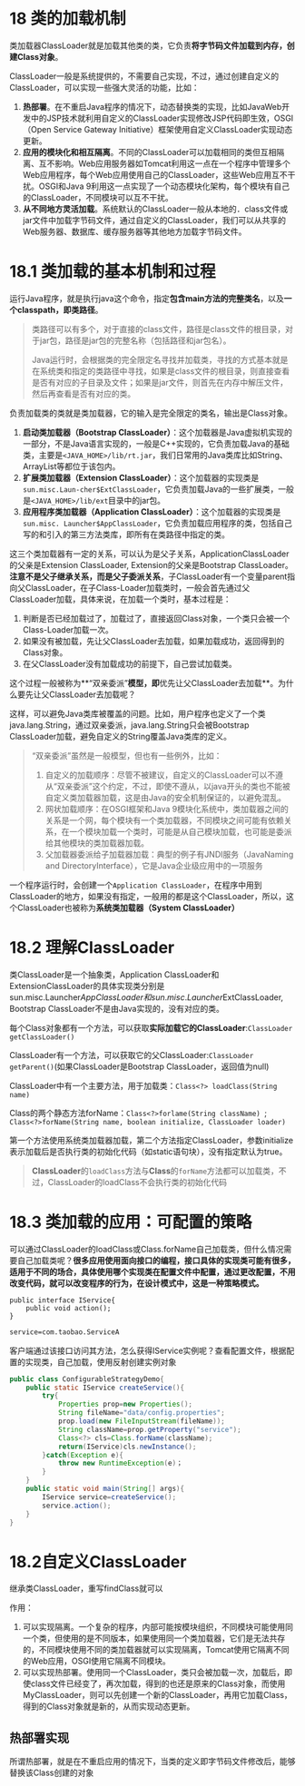 # 18 类的加载机制

类加载器ClassLoader就是加载其他类的类，它负责**将字节码文件加载到内存，创建Class对象**。

ClassLoader一般是系统提供的，不需要自己实现，不过，通过创建自定义的ClassLoader，可以实现一些强大灵活的功能，比如：

1. **热部署**。在不重启Java程序的情况下，动态替换类的实现，比如JavaWeb开发中的JSP技术就利用自定义的ClassLoader实现修改JSP代码即生效，OSGI（Open Service Gateway Initiative）框架使用自定义ClassLoader实现动态更新。
2. **应用的模块化和相互隔离**。不同的ClassLoader可以加载相同的类但互相隔离、互不影响。Web应用服务器如Tomcat利用这一点在一个程序中管理多个Web应用程序，每个Web应用使用自己的ClassLoader，这些Web应用互不干扰。OSGI和Java 9利用这一点实现了一个动态模块化架构，每个模块有自己的ClassLoader，不同模块可以互不干扰。
3. **从不同地方灵活加载**。系统默认的ClassLoader一般从本地的．class文件或jar文件中加载字节码文件，通过自定义的ClassLoader，我们可以从共享的Web服务器、数据库、缓存服务器等其他地方加载字节码文件。

# 18.1 类加载的基本机制和过程

运行Java程序，就是执行java这个命令，指定**包含main方法的完整类名**，以及**一个classpath，即类路径**。

> 类路径可以有多个，对于直接的class文件，路径是class文件的根目录，对于jar包，路径是jar包的完整名称（包括路径和jar包名）。
>
> Java运行时，会根据类的完全限定名寻找并加载类，寻找的方式基本就是在系统类和指定的类路径中寻找，如果是class文件的根目录，则直接查看是否有对应的子目录及文件；如果是jar文件，则首先在内存中解压文件，然后再查看是否有对应的类。

负责加载类的类就是类加载器，它的输入是完全限定的类名，输出是Class对象。

1. **启动类加载器（Bootstrap ClassLoader）**：这个加载器是Java虚拟机实现的一部分，不是Java语言实现的，一般是C++实现的，它负责加载Java的基础类，主要是`<JAVA_HOME>/lib/rt.jar`，我们日常用的Java类库比如String、ArrayList等都位于该包内。
2. **扩展类加载器（Extension ClassLoader）**：这个加载器的实现类是`sun.misc.Laun-cher$ExtClassLoader`，它负责加载Java的一些扩展类，一般是`<JAVA_HOME>/lib/ext`目录中的jar包。
3. **应用程序类加载器（Application ClassLoader）**：这个加载器的实现类是`sun.misc. Launcher$AppClassLoader`，它负责加载应用程序的类，包括自己写的和引入的第三方法类库，即所有在类路径中指定的类。

这三个类加载器有一定的关系，可以认为是父子关系，ApplicationClassLoader的父亲是Extension ClassLoader, Extension的父亲是Bootstrap ClassLoader。**注意不是父子继承关系，而是父子委派关系**，子ClassLoader有一个变量parent指向父ClassLoader，在子Class-Loader加载类时，一般会首先通过父ClassLoader加载，具体来说，在加载一个类时，基本过程是：

1. 判断是否已经加载过了，加载过了，直接返回Class对象，一个类只会被一个Class-Loader加载一次。
2. 如果没有被加载，先让父ClassLoader去加载，如果加载成功，返回得到的Class对象。
3. 在父ClassLoader没有加载成功的前提下，自己尝试加载类。

这个过程一般被称为**“双亲委派”**模型，即**优先让父ClassLoader去加载**。为什么要先让父ClassLoader去加载呢？

这样，可以避免Java类库被覆盖的问题。比如，用户程序也定义了一个类java.lang.String，通过双亲委派，java.lang.String只会被Bootstrap ClassLoader加载，避免自定义的String覆盖Java类库的定义。

> “双亲委派”虽然是一般模型，但也有一些例外，比如：
>
> 1. 自定义的加载顺序：尽管不被建议，自定义的ClassLoader可以不遵从“双亲委派”这个约定，不过，即使不遵从，以java开头的类也不能被自定义类加载器加载，这是由Java的安全机制保证的，以避免混乱。
> 2. 网状加载顺序：在OSGI框架和Java 9模块化系统中，类加载器之间的关系是一个网，每个模块有一个类加载器，不同模块之间可能有依赖关系，在一个模块加载一个类时，可能是从自己模块加载，也可能是委派给其他模块的类加载器加载。
> 3. 父加载器委派给子加载器加载：典型的例子有JNDI服务（JavaNaming and DirectoryInterface），它是Java企业级应用中的一项服务

一个程序运行时，会创建一个`Application ClassLoader`，在程序中用到ClassLoader的地方，如果没有指定，一般用的都是这个ClassLoader，所以，这个ClassLoader也被称为**系统类加载器（System ClassLoader）**

# 18.2 理解ClassLoader

类ClassLoader是一个抽象类，Application ClassLoader和ExtensionClassLoader的具体实现类分别是sun.misc.Launcher$AppClassLoader和sun.misc.Launcher$ExtClassLoader, Bootstrap ClassLoader不是由Java实现的，没有对应的类。

每个Class对象都有一个方法，可以获取**实际加载它的ClassLoader**:`ClassLoader getClassLoader()`

ClassLoader有一个方法，可以获取它的父ClassLoader:`ClassLoader getParent()`(如果ClassLoader是Bootstrap ClassLoader，返回值为null)

ClassLoader中有一个主要方法，用于加载类：`Class<?> loadClass(String name)`

Class的两个静态方法forName：`Class<?>forlame(String className) `; `Class<?>forName(String name, boolean initialize, ClassLoader loader)`

第一个方法使用系统类加载器加载，第二个方法指定ClassLoader，参数initialize表示加载后是否执行类的初始化代码（如static语句块），没有指定默认为true。

> **ClassLoader**的`loadClass`方法与**Class**的`forName`方法都可以加载类，不过，ClassLoader的loadClass不会执行类的初始化代码

# 18.3 类加载的应用：可配置的策略

可以通过ClassLoader的loadClass或Class.forName自己加载类，但什么情况需要自己加载类呢？**很多应用使用面向接口的编程，接口具体的实现类可能有很多，适用于不同的场合，具体使用哪个实现类在配置文件中配置，通过更改配置，不用改变代码，就可以改变程序的行为，在设计模式中，这是一种策略模式。**

```jav
public interface IService{
	public void action();
}
```

```xml
service=com.taobao.ServiceA
```

客户端通过该接口访问其方法，怎么获得IService实例呢？查看配置文件，根据配置的实现类，自己加载，使用反射创建实例对象

```java
public class ConfigurableStrategyDemo{
	public static IService createService(){
		try{
			Properties prop=new Properties();
			String fileName="data/config.properties";
			prop.load(new FileInputStream(fileName));
			String className=prop.getProperty("service");
			Class<?> cls=Class.forName(className);
			return(IService)cls.newInstance();
		}catch(Exception e){
			throw new RuntimeException(e)；
		}
    }
	public static void main(String[] args){
		IService service=createService();
		service.action();
	}
}
```

# 18.2自定义ClassLoader

继承类ClassLoader，重写findClass就可以

作用：

1. 可以实现隔离。一个复杂的程序，内部可能按模块组织，不同模块可能使用同一个类，但使用的是不同版本，如果使用同一个类加载器，它们是无法共存的，不同模块使用不同的类加载器就可以实现隔离，Tomcat使用它隔离不同的Web应用，OSGI使用它隔离不同模块。
2. 可以实现热部署。使用同一个ClassLoader，类只会被加载一次，加载后，即使class文件已经变了，再次加载，得到的也还是原来的Class对象，而使用MyClassLoader，则可以先创建一个新的ClassLoader，再用它加载Class，得到的Class对象就是新的，从而实现动态更新。

## 热部署实现

所谓热部署，就是在不重启应用的情况下，当类的定义即字节码文件修改后，能够替换该Class创建的对象